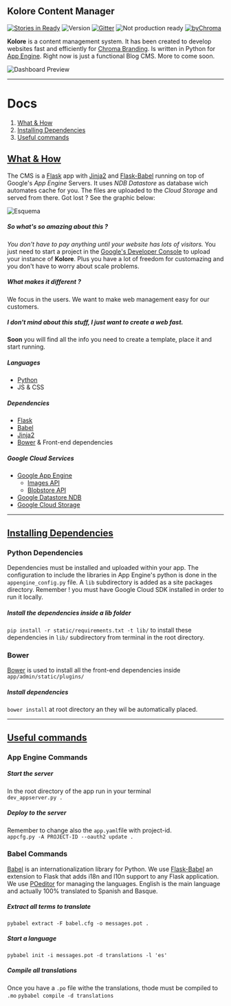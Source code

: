 ## Kolore Content Manager
[![Stories in Ready](https://badge.waffle.io/ChromaBranding/kolore.png?label=ready&title=Ready)](https://waffle.io/ChromaBranding/kolore)
![ Version ](http://img.shields.io/badge/v-0.2-2af985.svg)
[![Gitter](http://img.shields.io/badge/Join-Chat-07e96a.svg)](https://gitter.im/ChromaBranding/kolore?utm_source=badge&utm_medium=badge&utm_campaign=pr-badge&utm_content=badge)
![ Not production ready ](http://img.shields.io/badge/Not%20for-Production-red.svg)
[![byChroma](http://img.shields.io/badge/by-Chroma-22f2b8.svg)](http://www.chromabranding.com)


**Kolore** is a content management system. It has been created to develop websites fast and efficiently for [Chroma Branding][0]. Is written in Python for [App Engine][1]. Right now is just a functional Blog CMS. More to come soon.

![ Dashboard Preview ](http://lh6.ggpht.com/UpDBa0WRxeYDhuG3wXLmtZGOG6FQDmR3eSpfBBDXpUGlycZnRv9wRZboT1Hwv51LmLAFeQUvJTAu91Gt1TT7gORBU18u=s1200)


---

# Docs

1. [What & How](#1)
2. [Installing Dependencies](#2)
3. [Useful commands](#3)

<a name="1"></a>
## [What & How](#1)

The CMS is a [Flask][3] app with [Jinja2][5] and [Flask-Babel][4] running on top of Google's *App Engine* Servers. It uses *NDB Datastore* as database wich automates cache for you. The files are uploaded to the *Cloud Storage* and served from there. Got lost ? See the graphic below:

![ Esquema ](http://lh6.ggpht.com/iHK8rVXY-GWuef-V8kFWjhUtgKfT_dhxWykUnbXO2i4a2bkcy_Izy-ts0g9DSEvtP5TihJ3iY4aJD72AIMkni9ljcYk=s1200)

##### So what's so amazing about this ?
*You don't have to pay anything until your website has lots of visitors.* You just need to start a project in the [Google's Developer Console][13] to upload your instance of **Kolore**. Plus you have a lot of freedom for customazing and you don't have to worry about scale problems.

##### What makes it different ?
We focus in the users. We want to make web management easy for our customers. 

##### I don't mind about this stuff, I just want to create a web fast. 
**Soon** you will find all the info you need to create a template, place it and start running.


##### Languages
- [Python][2]
- JS & CSS

##### Dependencies
- [Flask][3]
- [Babel][12]
- [Jinja2][5]
- [Bower][6] & Front-end dependencies

##### Google Cloud Services
- [Google App Engine][1]
    - [Images API][8]
    - [Blobstore API][9]
- [Google Datastore NDB][10]
- [Google Cloud Storage][11]

---
<a name="2"></a>
## [Installing Dependencies](#2)

### Python Dependencies
Dependencies must be installed and uploaded within your app. The configuration to include the libraries in App Engine's python is done in the `appengine_config.py` file. A `lib` subdirectory is added as a site packages directory. Remember ! you must have Google Cloud SDK installed in order to run it locally.

##### Install the dependencies inside a lib folder
`pip install -r static/requirements.txt -t lib/` to install these dependencies in `lib/` subdirectory from terminal in the root directory.

### Bower
[Bower][6] is used to install all the front-end dependencies inside `app/admin/static/plugins/`

##### Install dependencies
``bower install`` at root directory an they wil be automatically placed.

---
<a name="3"></a>
## [Useful commands](#3)

### App Engine Commands

##### Start the server
In the root directory of the app run in your terminal<br>
`dev_appserver.py .`

##### Deploy to the server
Remember to change also the `app.yaml`file with project-id.<br>
`appcfg.py -A PROJECT-ID --oauth2 update .`

### Babel Commands
[Babel][12] is an internationalization library for Python. We use [Flask-Babel][4] an extension to Flask that adds i18n and l10n support to any Flask application. We use [POeditor][7] for managing the languages. English is the main language and actually 100% translated to Spanish and Basque.

##### Extract all terms to translate
`pybabel extract -F babel.cfg -o messages.pot .`

##### Start a language
`pybabel init -i messages.pot -d translations -l 'es'`

##### Compile all translations
Once you have a `.po` file withe the translations, thode must be compiled to `.mo`
`pybabel compile -d translations`








[0]: http://www.chromabranding.com
[1]: https://cloud.google.com
[2]: https://www.python.org/
[3]: https://flask.pocoo.org
[4]: https://pythonhosted.org/Flask-Babel/
[5]: http://jinja.pocoo.org/
[6]: http://bower.io
[7]: https://poeditor.com
[8]: https://cloud.google.com/appengine/docs/python/images/
[9]: https://cloud.google.com/appengine/docs/python/blobstore/
[10]: https://cloud.google.com/appengine/docs/python/ndb/
[11]: https://cloud.google.com/storage/
[12]: babel.pocoo.org
[13]: https://console.developers.google.com/project
